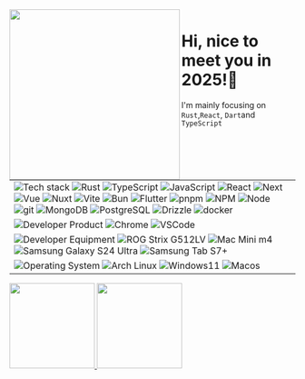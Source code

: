 <img src="https://s3.bmp.ovh/imgs/2022/02/50c9b379be446c15.gif" width="300" align="left">

<h1>Hi, nice to meet you in 2025!👋</h1>


I'm mainly focusing on `Rust`,`React`, `Dart`and `TypeScript`


<table cellspacing="0" cellpadding="0" style="border: none;">
   <tr>
    <td>
        <img alt="Tech stack" src="https://img.shields.io/badge/-👉%20%20%20Tech%20Stack-000?" />
        <img alt="Rust" src="https://img.shields.io/badge/-Rust-D1AB66?style=flat&logo=rust&logoColor=white" />
        <img alt="TypeScript" src="https://img.shields.io/badge/-TypeScript-3178C6?style=flat&logo=typeScript&logoColor=white" />
        <img alt="JavaScript" src="https://img.shields.io/badge/-JavaScript-F7DF1E?style=flat&logo=JavaScript&logoColor=black" />
        <img alt="React" src="https://img.shields.io/badge/-React-61DAFB?style=flat&logo=react&logoColor=white" />
        <img alt="Next" src="https://img.shields.io/badge/-Next-000000?style=flat&logo=Next.js&logoColor=white" />
        <img alt="Vue" src="https://img.shields.io/badge/-Vue-4FC08D?style=flat&logo=vue.js&logoColor=white" />
        <img alt="Nuxt" src="https://img.shields.io/badge/-Nuxt-00C58E?style=flat&logo=Nuxt.js&logoColor=white" />
        <img alt="Vite" src="https://img.shields.io/badge/-Vite-646CFF?style=flat&logo=Vite&logoColor=white" />
       <img alt="Bun" src="https://img.shields.io/badge/-Bun-000000?style=flat&logo=Bun&logoColor=white" />
       <img alt="Flutter" src="https://img.shields.io/badge/-Flutter-02569B?style=flat&logo=Flutter&logoColor=white" />
        <img alt="pnpm" src="https://img.shields.io/badge/-pnpm-F69220?style=flat&logo=pnpm&logoColor=white" />
        <img alt="NPM" src="https://img.shields.io/badge/-NPM-CB3837?style=flat&logo=npm&logoColor=white" />
        <img alt="Node" src="https://img.shields.io/badge/-Node-339933?style=flat&logo=node.js&logoColor=white" />
        <img alt="git" src="https://img.shields.io/badge/-Git-F05032?style=flat&logo=git&logoColor=white" />
        <img alt="MongoDB" src="https://img.shields.io/badge/-MongoDB-47A248?style=flat&logo=mongodb&logoColor=white" />
        <img alt="PostgreSQL" src="https://img.shields.io/badge/-PostgreSQL-4169E1?style=flat&logo=Postgresql&logoColor=white" />
        <img alt="Drizzle" src="https://img.shields.io/badge/-Drizzle-C5F74F?style=flat&logo=Drizzle&logoColor=black">
        <img alt="docker" src="https://img.shields.io/badge/-Docker-2496ED?style=flat&logo=Docker&logoColor=white" />
    </td>
  </tr>
  <tr>
    <td>
      <img alt="Developer Product" src="https://img.shields.io/badge/-👉%20%20%20Developer%20Product-000?" />
      <img alt="Chrome" src="https://img.shields.io/badge/-Chrome Canary-F7B93E?style=flat-square&logo=Google Chrome&logoColor=white" />
      <img alt="VSCode" src="https://img.shields.io/badge/-VSCode-F7B93E?style=flat-square&logo=vscodium&logoColor=white" />
    </td>
  </tr>
  <tr>
    <td>
      <img alt="Developer Equipment" src="https://img.shields.io/badge/-👉%20%20%20Developer%20Equipment-000?" />
      <img alt="ROG Strix G512LV" src="https://img.shields.io/badge/-ROG%20Strix%20G512LV-F7B93E?style=flat-square&logo=asus&logoColor=white" />
      <img alt="Mac Mini m4" src="https://img.shields.io/badge/-Mac Mini m4-000000?style=flat-square&logo=macOs&logoColor=white" />
      <img alt="Samsung Galaxy S24 Ultra" src="https://img.shields.io/badge/-Samsung Galaxy S24 Ultra-1428A0?style=flat-square&logo=samsung&logoColor=white" />
      <img alt="Samsung Tab S7+" src="https://img.shields.io/badge/-Samsung%20Tab%20S7+-1428A0?style=flat-square&logo=samsung&logoColor=white" />
    </td>
  </tr>
  <tr>
    <td>
      <img alt="Operating System" src="https://img.shields.io/badge/-👉%20%20%20Operating%20System-000?" />
      <img alt="Arch Linux" src="https://img.shields.io/badge/-Arch%20Linux-F7B93E?style=flat-square&logo=archlinux&logoColor=white" />
      <img alt="Windows11" src="https://img.shields.io/badge/-Windows11-F7B93E?style=flat-square&logo=windows&logoColor=white" />
      <img alt="Macos" src="https://img.shields.io/badge/-Macos-F7B93E?style=flat-square&logo=macos&logoColor=white" />
    </td>
  </tr>  
</table>



<!--
<p>
<img alt="Tauri" src="https://img.shields.io/badge/-Tauri-FFC131?style=flat&logo=Tauri&logoColor=white" />
<img alt="Redux" src="https://img.shields.io/badge/-Redux-764ABC?style=flat&logo=redux&logoColor=white" />
<img alt="Jest" src="https://img.shields.io/badge/-Jest-C21325?style=flat&logo=jest&logoColor=white" />
<img alt="HTML" src="https://img.shields.io/badge/-HTML-E34F26?style=flat&logo=Html5&logoColor=white" />
<img alt="CSS" src="https://img.shields.io/badge/-CSS-1572B6?style=flat&logo=css3&logoColor=white" />
<img alt="Bootstrap" src="https://img.shields.io/badge/-Bootstrap-563D7C?style=flat&logo=bootstrap&logoColor=white" />
</p>

<p>

<img alt="gitlab" src="https://img.shields.io/badge/-Gitlab-505050?style=flat&logo=gitlab&logoColor=white" />
<img alt="Flutter" src="https://img.shields.io/badge/-Flutter-02569B?style=flat&logo=flutter&logoColor=white" />
<img alt="Dart" src="https://img.shields.io/badge/-Dart-0175C2?style=flat&logo=dart&logoColor=white" />
<img alt="Angular" src="https://img.shields.io/badge/-Angular-DD0031?style=flat&logo=angular&logoColor=white" />
<img alt="Svelte" src="https://img.shields.io/badge/-Svelte-FF3E00?style=flat&logo=svelte&logoColor=white" />
<img alt="jQuery" src="https://img.shields.io/badge/-jQuery-0769AD?style=flat&logo=jQuery&logoColor=white" />
<img alt="vuetify" src="https://img.shields.io/badge/-Vuetify-1867C0?style=flat&logo=vuetify&logoColor=white" />
<img alt="Material UI" src="https://img.shields.io/badge/-Material UI-0081CB?style=flat&logo=material-ui&logoColor=white" />
<img alt="Sass" src="https://img.shields.io/badge/-Sass-CC6699?style=flat&logo=sass&logoColor=white" />
<img alt="React Router" src="https://img.shields.io/badge/-React Router-CA4245?style=flat&logo=react-router&logoColor=white" />
<img alt="D3.js" src="https://img.shields.io/badge/-D3-F9A03C?style=flat&logo=d3.js&logoColor=white" />
<img alt="Storybook" src="https://img.shields.io/badge/-Storybook-FF4785?style=flat&logo=storybook&logoColor=white" />
<img alt="Figma" src="https://img.shields.io/badge/-Figma-F24E1E?style=flat&logo=figma&logoColor=white" />
<img alt="Material Design" src="https://img.shields.io/badge/-Material Design-757575?style=flat&logo=material-design&logoColor=white" />
<img alt="Material Design Icons" src="https://img.shields.io/badge/-Material Design Icons-2196F3?style=flat&logo=material-design-icons&logoColor=white" />
<img alt="Swagger" src="https://img.shields.io/badge/-Swagger-85EA2D?style=flat&logo=swagger&logoColor=white" />
<img alt="Nodemon" src="https://img.shields.io/badge/-Nodemon-76D04B?style=flat&logo=nodemon&logoColor=white" />
<img alt="Travis CI" src="https://img.shields.io/badge/-Travis CI-3EAAAF?style=flat&logo=Travis-CI&logoColor=white" />
<img alt="Heroku" src="https://img.shields.io/badge/-Heroku-430098?style=flat&logo=heroku&logoColor=white" />
<img alt="Netlify" src="https://img.shields.io/badge/-Netlify-00C7B7?style=flat&logo=netlify&logoColor=white" />
<img alt="Firebase" src="https://img.shields.io/badge/-Firebase-FFCA28?style=flat&logo=firebase&logoColor=white" />
<img alt="Python" src="https://img.shields.io/badge/-Python-3776AB?style=flat&logo=python&logoColor=white" />
<img alt="Jira" src="https://img.shields.io/badge/-Jira-0052CC?style=flat&logo=jira&logoColor=white" />
<img alt="Markdown" src="https://img.shields.io/badge/-Markdown-000000?style=flat&logo=Markdown&logoColor=white" />
<img alt="Strapi" src="https://img.shields.io/badge/-Strapi-2E7EEA?style=flat&logo=Strapi&logoColor=white" />
</p>
-->




<p>
  <a href="https://github.com/Be1my">
    <img
      height="150em"
      src="https://github-readme-stats.vercel.app/api?username=Be1my&show_icons=true&include_all_commits=true&count_private=true&theme=tokyonight"
    />
  </a>
  <a href="https://github.com/Be1my">
    <img
      height="150em"
      src="https://github-readme-stats.vercel.app/api/top-langs/?username=Be1my&show_icons=true&include_all_commits=true&count_private=true&layout=compact&theme=tokyonight"
    />
  </a>
</p>


